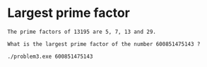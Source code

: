 # Largest prime factor

```pre
The prime factors of 13195 are 5, 7, 13 and 29.

What is the largest prime factor of the number 600851475143 ?
```

```bash
./problem3.exe 600851475143
```
